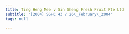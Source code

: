 ```yaml
---
title: Ting Heng Mee v Sin Sheng Fresh Fruit Pte Ltd
subtitle: "[2004] SGHC 43 / 26\_February\_2004"
tags: null

---
```



